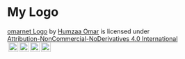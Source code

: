 # My Logo


<p xmlns:dct="http://purl.org/dc/terms/" xmlns:cc="http://creativecommons.org/ns#"><a rel="cc:attributionURL" property="dct:title" href="https://github.com/hfomar-nafcs/omarnet-Logo">omarnet Logo</a> by <a rel="cc:attributionURL dct:creator" property="cc:attributionName" href="https://www.omarnet.dev">Humzaa Omar</a> is licensed under <a rel="license" href="https://creativecommons.org/licenses/by-nc-nd/4.0?ref=chooser-v1" target="_blank" rel="license noopener noreferrer" style="display:inline-block;">Attribution-NonCommercial-NoDerivatives 4.0 International<br /><img style="height:22px!important;margin-left:3px;vertical-align:text-bottom;" src="https://mirrors.creativecommons.org/presskit/icons/cc.svg?ref=chooser-v1"><img style="height:22px!important;margin-left:3px;vertical-align:text-bottom;" src="https://mirrors.creativecommons.org/presskit/icons/by.svg?ref=chooser-v1"><img style="height:22px!important;margin-left:3px;vertical-align:text-bottom;" src="https://mirrors.creativecommons.org/presskit/icons/nc.svg?ref=chooser-v1"><img style="height:22px!important;margin-left:3px;vertical-align:text-bottom;" src="https://mirrors.creativecommons.org/presskit/icons/nd.svg?ref=chooser-v1"></a></p>
